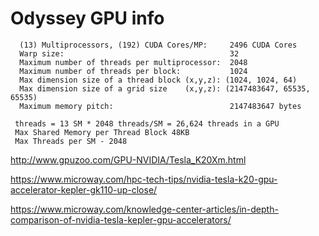 # Odyssey GPU info

```
  (13) Multiprocessors, (192) CUDA Cores/MP:     2496 CUDA Cores
  Warp size:                                     32
  Maximum number of threads per multiprocessor:  2048
  Maximum number of threads per block:           1024
  Max dimension size of a thread block (x,y,z): (1024, 1024, 64)
  Max dimension size of a grid size    (x,y,z): (2147483647, 65535, 65535)
  Maximum memory pitch:                          2147483647 bytes
  
 threads = 13 SM * 2048 threads/SM = 26,624 threads in a GPU
 Max Shared Memory per Thread Block	48KB
 Max Threads per SM - 2048
```
 
http://www.gpuzoo.com/GPU-NVIDIA/Tesla_K20Xm.html

https://www.microway.com/hpc-tech-tips/nvidia-tesla-k20-gpu-accelerator-kepler-gk110-up-close/

https://www.microway.com/knowledge-center-articles/in-depth-comparison-of-nvidia-tesla-kepler-gpu-accelerators/
